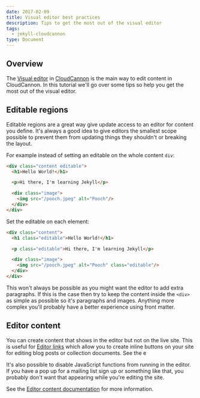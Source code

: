 ```yaml
---
date: 2017-02-09
title: Visual editor best practices
description: Tips to get the most out of the visual editor
tags:
  - jekyll-cloudcannon
type: Document
---
```


## Overview

The [Visual editor](https://docs.cloudcannon.com/editing/visual-editor/) in [CloudCannon](https://cloudcannon.com) is the main way to edit content in CloudCannon. In this tutorial we'll go over some tips so help you get the most out of the visual editor.

## Editable regions

Editable regions are a great way give update access to an editor for content you define. It's always a good idea to give editors the smallest scope possible to prevent them from updating things they shouldn't or breaking the layout.

For example instead of setting an editable on the whole content `div`:

~~~html
<div class="content editable">
  <h1>Hello World!</h1>

  <p>Hi there, I'm learning Jekyll</p>

  <div class="image">
    <img src="/pooch.jpeg" alt="Pooch"/>
  </div>
</div>
~~~

Set the editable on each element:

~~~html
<div class="content">
  <h1 class="editable">Hello World!</h1>

  <p class="editable">Hi there, I'm learning Jekyll</p>

  <div class="image">
    <img src="/pooch.jpeg" alt="Pooch" class="editable"/>
  </div>
</div>
~~~

This won't always be possible as you might want the editor to add extra paragraphs. If this is the case then try to keep the content inside the `<div>` as simple as possible so it's paragraphs and images. Anything more complex you'll probably have a better experience using front matter.

## Editor content

You can create content that shows in the editor but not on the live site. This is useful for [Editor links](https://docs.cloudcannon.com/editing/editor-links/) which allow you to create inline buttons on your site for editing blog posts or collection documents. See the e

It's also possible to disable JavaScript functions from running in the editor. If you have a pop up for a mailing list sign up or something like that, you probably don't want that appearing while you're editing the site.

See the [Editor content documentation](https://docs.cloudcannon.com/editing/visual-editor/#editor-content) for more information.


